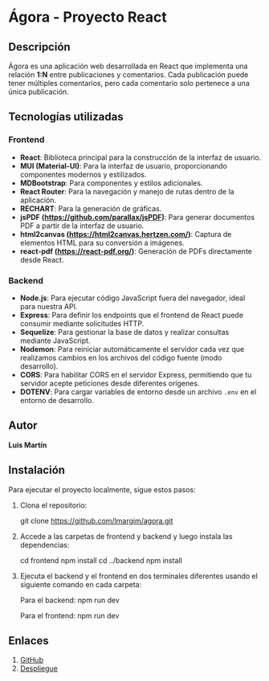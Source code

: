 # Ágora - Proyecto React

## Descripción

Ágora es una aplicación web desarrollada en React que implementa una relación **1:N** entre publicaciones y comentarios. Cada publicación puede tener múltiples comentarios, pero cada comentario solo pertenece a una única publicación.

## Tecnologías utilizadas

### Frontend

- **React**: Biblioteca principal para la construcción de la interfaz de usuario.
- **MUI (Material-UI)**: Para la interfaz de usuario, proporcionando componentes modernos y estilizados.
- **MDBootstrap**: Para componentes y estilos adicionales.
- **React Router**: Para la navegación y manejo de rutas dentro de la aplicación.
- **RECHART**: Para la generación de gráficas.
- **jsPDF (https://github.com/parallax/jsPDF)**: Para generar documentos PDF a partir de la interfaz de usuario.
- **html2canvas (https://html2canvas.hertzen.com/)**: Captura de elementos HTML para su conversión a imágenes.
- **react-pdf (https://react-pdf.org/)**: Generación de PDFs directamente desde React.

### Backend

- **Node.js**: Para ejecutar código JavaScript fuera del navegador, ideal para nuestra API.
- **Express**: Para definir los endpoints que el frontend de React puede consumir mediante solicitudes HTTP.
- **Sequelize**: Para gestionar la base de datos y realizar consultas mediante JavaScript.
- **Nodemon**: Para reiniciar automáticamente el servidor cada vez que realizamos cambios en los archivos del código fuente (modo desarrollo).
- **CORS**: Para habilitar CORS en el servidor Express, permitiendo que tu servidor acepte peticiones desde diferentes orígenes.
- **DOTENV**: Para cargar variables de entorno desde un archivo `.env` en el entorno de desarrollo.

## Autor

**Luis Martín**

## Instalación

Para ejecutar el proyecto localmente, sigue estos pasos:

1. Clona el repositorio:

   git clone https://github.com/lmargim/agora.git
   
2. Accede a las carpetas de frontend y backend y luego instala las dependencias:

   cd frontend
   npm install
   cd ../backend
   npm install
   
3. Ejecuta el backend y el frontend en dos terminales diferentes usando el siguiente comando en cada carpeta:

     Para el backend:
      npm run dev
      
     Para el frontend:
      npm run dev

## Enlaces

1. [GitHub](https://github.com/lmargim/ProyectoReact)
2. [Despliegue](https://agora-production-f57b.up.railway.app)
